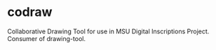 # codraw
Collaborative Drawing Tool for use in MSU Digital Inscriptions Project.  Consumer of drawing-tool.
